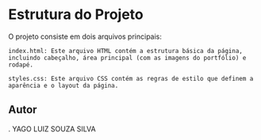 # Estrutura do Projeto
O projeto consiste em dois arquivos principais:

    index.html: Este arquivo HTML contém a estrutura básica da página, incluindo cabeçalho, área principal (com as imagens do portfólio) e rodapé.

    styles.css: Este arquivo CSS contém as regras de estilo que definem a aparência e o layout da página.

## Autor
. YAGO LUIZ SOUZA SILVA
